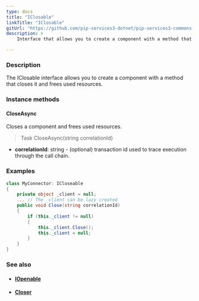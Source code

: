```yaml
---
type: docs
title: "IClosable"
linkTitle: "IClosable"
gitUrl: "https://github.com/pip-services3-dotnet/pip-services3-commons-dotnet"
description: >
    Interface that allows you to create a component with a method that closes it and frees used resources.

---
```


### Description

The IClosable interface allows you to create a component with a method that closes it and frees used resources.

### Instance methods 

#### CloseAsync
Closes a component and frees used resources.

> Task CloseAsync(string correlationId)

- **correlationId**: string - (optional) transaction id used to trace execution through the call chain.

### Examples
```cs
class MyConnector: ICloseable 
{
    private object _client = null;
    ... // The _client can be lazy created
    public void Close(string correlationId)
    {
        if (this._client != null)
        {   
            this._client.Close();
            this._client = null;
        }
    }
}

```

### See also
- #### [IOpenable](../iopenable)
- #### [Closer](../closer)

